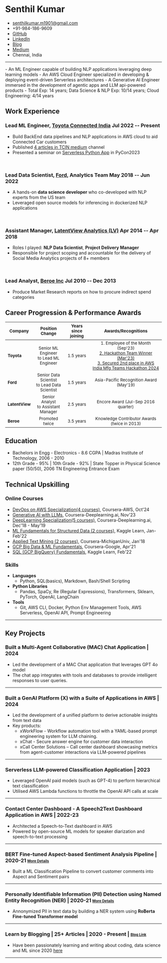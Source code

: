 <!-- The (first) h1 will be used as the <title> of the HTML page -->
# Senthil Kumar

<!-- The unordered list immediately after the h1 will be formatted on a single
line. It is intended to be used for contact details -->
- <senthilkumar.m1901@gmail.com>
- +91-984-186-9609
- <a href="https://github.com/senthilkumarm1901">GitHub</a>
- <a href="https://linkedin.com/in/senthilkumarm1901">LinkedIn</a>
- <a href="https://senthilkumarm1901.quarto.pub/learn-by-blogging/blog.html">Blog</a>
- <a href="https://medium.com/@senthilkumar.m1901">Medium</a>
- Chennai, India

<hr>
<!-- The paragraph after the h1 and ul and before the first h2 is optional. It
is intended to be used for a short summary. -->
- An ML Engineer capable of building NLP applications leveraging deep learning models 
- An AWS Cloud Engineer specialized in developing & deploying event-driven Serverless architectures
- A Generative AI Engineer immersed in the development of agentic apps and LLM api-powered products
- Total Exp: 14 years; Data Science & NLP Exp: 10/14 years; Cloud Engineering: 4/14 years

## Work Experience

<!-- You have to wrap the "left" and "right" half of these headings in spans by
hand -->
### <span>Lead ML Engineer, [Toyota Connected India](https://www.linkedin.com/company/toyota-connected-india-pvt-ltd)</span> <span>Jul 2022 -- Present </span>
- Build BackEnd data pipelines and NLP applications in AWS cloud to aid Connected Car customers 
- Published [4 articles in TCIN medium](https://medium.com/@senthilkumar.m1901) channel 
- Presented a seminar on [Serverless Python App](https://toyota-connected-india.github.io/serverless_nlp_app/notebook/serverless_nlp_python_app_slides.slides.html#/) in PyCon2023 

<br>

### <span>Lead Data Scientist, [Ford](https://www.linkedin.com/company/ford-motor-company), Analytics Team</span> <span>May 2018 -- Jun 2022</span>

- A hands-on **data science developer** who co-developed with NLP experts from the US team
- Leveraged open source models for inferencing in dockerized NLP applications

<br>

### <span>Assistant Manager, [LatentView Analytics (LV)](https://in.linkedin.com/company/latentview-analytics)</span> <span>Apr 2014 -- Apr 2018</span>

- Roles I played: **NLP Data Scientist**, **Project Delivery Manager**
- Responsible for project scoping and accountable for the delivery of Social Media Analytics projects of 8+ members

<br>

### <span>Lead Analyst, [Beroe Inc](https://in.linkedin.com/company/beroe-inc)</span> <span>Jul 2010 -- Dec 2013 </span>
- Produce Market Research reports on how to procure indirect spend categories



## Career Progression & Performance Awards


| <small>Company</small> | <small>Position Change</small> | <small>Years since joining</small> | <small>Awards/Recognitions</small> |
|---|:---:|:---:|:---:|
| <small>**Toyota**</small> | <small>Senior ML Engineer<br>to Lead ML Engineer</small> | <small>1.5 years</small> | <small>1. Employee of the Month (Sep'23) <br>[ 2. Hackathon Team Winner (Mar'23) ]( https://www.linkedin.com/in/senthilkumarm1901/overlay/1635525610176/single-media-viewer/?type=IMAGE&profileId=ACoAAATq1osBqc8lOFfyHez80LEcCW3RgsF6U0s )<br>[ 3. Secured 2nd place in AWS India Mfg Teams Hackathon 2024 ]( https://www.linkedin.com/in/senthilkumarm1901/overlay/1720866553648/single-media-viewer/?type=IMAGE&profileId=ACoAAATq1osBqc8lOFfyHez80LEcCW3RgsF6U0s )</small> |
| <small>**Ford**</small> | <small>Senior Data Scientist<br>to Lead Data Scientist</small> | <small>1.5 years</small> | <small>Asia-Pacific Recognition Award (May'19)</small> |
| <small>**LatentView**</small> | <small>Senior Analyst<br>to Assistant Manager</small> | <small>2.5 years</small> | <small>Encore Award (Jul-Sep 2016 quarter)</small> |
| <small>**Beroe**</small> | <small>Promoted twice</small> | <small>3.5 years</small> | <small>Knowledge Contributor Awards (twice in 2013)</small> |


## Education

- Bachelors in Engg - Electronics - 8.6 CGPA | Madras Institute of Technology, 2006 - 2010
- 12th Grade - 95% | 10th Grade - 92% | State Topper in Physical Science paper (50/50), 2006 TN Engineering Entrance Exam

## Technical Upskilling

### Online Courses
- [DevOps on AWS Specialization(4 courses)](https://www.coursera.org/account/accomplishments/specialization/8C4UT7FUAZET), Coursera-AWS, Oct'24
- [Generative AI with LLMs](https://www.coursera.org/account/accomplishments/certificate/JJT4AJ23TCXH), Coursera-Deeplearning.ai, Nov'23
- [DeepLearning Specialization(5 courses)](https://www.coursera.org/account/accomplishments/specialization/Z9PBLFGG48SM), Coursera-Deeplearning.ai, Dec'18 - May'19
- [ML Fundamentals for Structured Data (2 courses)](https://github.com/senthilkumarm1901/MyCourseWorkNotes/tree/master/Kaggle_Learn/machine_learning_courses), Kaggle Learn, Jan-Feb'22
- [Applied Text Mining (2 courses)](https://www.coursera.org/account/accomplishments/certificate/MVJKAKWVLSUD), Coursera-MichiganUniv, Jan'18
- [GCP Big Data & ML Fundamentals](https://www.coursera.org/account/accomplishments/verify/7WU5RTGFUP59), Coursera-Google, Apr'21 
- [SQL (GCP BigQuery) Fundamentals](https://github.com/senthilkumarm1901/MyCourseWorkNotes/tree/master/Kaggle_Learn/SQL), Kaggle Learn, Feb'22

<div style="page-break-after: always;"></div>


### Skills

- **Languages** 
    - Python, SQL(basics), Markdown, Bash/Shell Scripting
- **Python Libraries**
    - Pandas, SpaCy, Re (Regular Expressions), Transformers, Sklearn, PyTorch, OpenAI, LangChain
- **Tools**
    - Git, AWS CLI, Docker, Python Env Management Tools, AWS Serverless, OpenAI API, Prompt Engineering

<hr>

## Key Projects

### Built a Multi-Agent Collaborative (MAC) Chat Application | 2024
- Led the development of a MAC Chat application that leverages GPT 4o model
- The chat app integrates with tools and databases to provide intelligent responses to user queries.

<hr>

### Built a GenAI Platform (X) with a Suite of Applications in AWS  | 2024

- Led the development of a unified platform to derive actionable insights from text data
- Key products:
    - xWorkFlow - Workflow automation tool with a YAML-based prompt engineering system for LLM chaining.
    - xChat - Secure answer engine for customer data interaction
    - xCall Center Solutions – Call center dashboard showcasing metrics from agent-customer interactions via LLM-powered pipelines

<hr>

### Serverless LLM-powered Classification Application | 2023
- Leveraged OpenAI paid models (such as GPT-4)  to perform hierarchical text classification
- Utilised AWS Lambda functions to throttle the OpenAI API calls at scale

<hr>

### Contact Center Dashboard - A Speech2Text Dashboard Application in AWS | 2022-23
- Architected a Speech-to-Text dashboard in AWS
- Powered by open-source ML models for speaker diarization and speech-to-text processing

<hr>

### BERT Fine-tuned Aspect-based Sentiment Analysis Pipeline | 2020-21 <small><small>[More Details](https://github.com/senthilkumarm1901/senthilkumarm1901/blob/main/project_descriptions/asba.md)</small></small>

- Built a ML Classification  Pipeline to convert customer comments into Aspect and Sentiment pairs

<hr>

### Personally Identifiable Information (PII) Detection using Named Entity Recognition (NER) | 2020-21 <small><small>[More Details](https://github.com/senthilkumarm1901/senthilkumarm1901/blob/main/project_descriptions/pii_ner.md)</small></small>

- Annonymized PII in text data by building a NER system using **RoBerta Fine-tuned Transformer model**

<hr>

### Learn by Blogging | 25+ Articles | 2020 - Present | <small><small>[Blog Link](https://senthilkumarm1901.quarto.pub/learn-by-blogging/)</small></small>

- Have been passionately learning and writing about coding, data science and ML since 2020 [here](https://senthilkumarm1901.quarto.pub/learn-by-blogging/)

<hr>